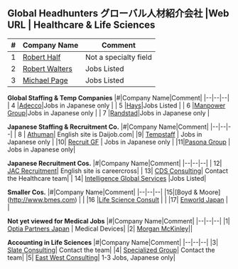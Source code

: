 ## Global Headhunters  グローバル人材紹介会社 |Web URL	| Healthcare & Life Sciences
|#|Company Name|Comment|
|--|--|--|
| 1	|[Robert Half](https://www.roberthalf.jp/en/)	| Not a specialty field |
| 2	| [Robert Walters](https://www.robertwalters.co.jp/en/healthcare.html)| Jobs Listed |
| 3	| [Michael Page](http://www.michaelpage.co.jp/en/browse/jobs/life-sciences/all/all)	| Jobs Listed |

**Global Staffing & Temp Companies**
|#|Company Name|Comment|
|--|--|--|
| 4	|[Adecco](http://www.adecco.co.jp/worker/medical/)|Jobs in Japanese only |
| 5	|[Hays](https://www.hays.co.jp/en/jobs/life-sciences-jobs/)|Jobs Listed |
| 6	|[Manpower Group](https://tenshoku.manpowergroup.jp/job/jt_medical_welfare)|Jobs in Japanese only |
| 7	|[Randstad](https://www.randstad.co.jp/tenshoku/sb080/)|Jobs in Japanese only |

**Japanese Staffing & Recruitment Co.**
|#|Company Name|Comment|
|--|--|--|
| 8	| [Athuman](http://recruit.human-lifecare.jp/)|	English site is Daijob.com|
|9|	[Tempstaff](https://www.tempstaff.co.jp/personal/know/medical/)	| Jobs in Japanese only |
|10|	[Recruit GF](http://www.r-agent.com/medical/)	| Jobs in Japanese only |
|11|[Pasona Group](https://pasonaglobal.job-haku.com/jobs) |	Jobs in Japanese only|

**Japanese Recruitment Cos.**
|#|Company Name|Comment|
|--|--|--|
| 12|	[JAC Recruitment](http://www.jac-recruitment.jp/market/medical/)|	English site is careercross|
| 13|	[CDS Consulting](http://www.cds-consulting.com/e/?this_page=1335382070)|	Contact the Healthcare team|
| 14|	[Intelligence Global Services](http://igs.inte.co.jp/en/jobs/?specialization=11&number=10&page=1)	|Jobs Listed|

**Smaller Cos.**
|#|Company Name|Comment|
|--|--|--|
|15|[Boyd & Moore] (http://www.bmes.com) | |
|16	|[Life Science Consult](http://www.lifescienceconsult.com) | |
|17|	[Enworld Japan](https://enworld.net/en/?jobType=&category%5B%5D=29&minSalary=&maxSalary=&s=) | |

**Not yet viewed for Medical Jobs**
|#|Company Name|Comment|
|--|--|--|
|1|	[Optia Partners Japan](https://www.optiapartners.com/advancedsearch.aspx?search=1&professionid=818)	| Medical Devices|
|2|	[Morgan McKinley](https://www.morganmckinley.com.sg/article/medical-and-life-science-2017-updates-and-expectations)||

**Accounting in Life Sciences**
|#|Company Name|Comment|
|--|--|--|
|3|	[Slate Consulting](http://www.slate.co.jp/expertise/?show=life_sciences)|	Contact the team|
|4|	[Specialized Group](http://www.specialized-group.com/en/Results.aspx?indcid=13)|	Contact the team|
|5|	[East West Consulting](http://www.ewcd.co.jp/)|	1-3 Jobs, Japanese only|
